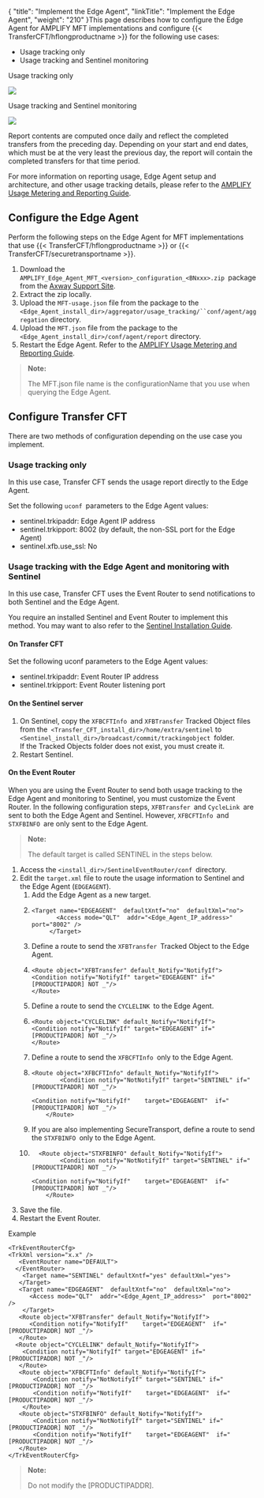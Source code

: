 {
    "title": "Implement the Edge Agent",
    "linkTitle": "Implement the Edge Agent",
    "weight": "210"
}This page describes how to configure the Edge Agent for AMPLIFY MFT implementations and configure {{< TransferCFT/hflongproductname  >}} for the following  use cases:

-   Usage tracking only
-   Usage tracking and Sentinel monitoring

Usage tracking only

<img src="/Images/TransferCFT/edge_direct.png" class="maxWidth" />

Usage tracking and Sentinel monitoring

<img src="/Images/TransferCFT/edge_indirect.png" class="maxWidth" />

Report contents are computed  once daily  and reflect the completed transfers from the preceding day. Depending on your start and end dates, which must be at the very least the previous day, the report will contain the completed transfers for that time period.

For more information on reporting usage, Edge Agent setup and architecture, and other usage tracking details, please refer to the [AMPLIFY Usage Metering and Reporting Guide](https://docs.axway.com/bundle/subusage_en).

## Configure the Edge Agent

Perform the following steps on the Edge Agent for MFT implementations that use {{< TransferCFT/hflongproductname  >}} or {{< TransferCFT/securetransportname  >}}.

1.  Download the `AMPLIFY_Edge_Agent_MFT_<version>_configuration_<BNxxx>.zip `package from the [Axway Support Site](https://support.axway.com/).
2.  Extract the zip locally.
3.  Upload the `MFT-usage.json` file from the package to the `<Edge_Agent_install_dir>/aggregator/usage_tracking/``conf/agent/aggregation` directory.
4.  Upload the `MFT.json` file from the package to the `<Edge_Agent_install_dir>/conf/agent/report` directory.
5.  Restart the Edge Agent. Refer to the [AMPLIFY Usage Metering and Reporting Guide](https://docs.axway.com/bundle/subusage_en).

> **Note:**
>
> The MFT.json file name is the configurationName that you use when querying the Edge Agent.

## Configure Transfer CFT

There are two methods of configuration depending on the use case you implement.

### Usage tracking only

In this use case, Transfer CFT sends the usage report directly to the Edge Agent.

Set the following `uconf `parameters to the Edge Agent values:

-   sentinel.trkipaddr: Edge Agent IP address
-   sentinel.trkipport: 8002 (by default, the non-SSL port for the Edge Agent)
-   sentinel.xfb.use\_ssl: No

### Usage tracking with the Edge Agent and monitoring with Sentinel

In this use case, Transfer CFT uses the Event Router to send notifications to both Sentinel and the Edge Agent.

You require an installed Sentinel and Event Router to implement this method. You may want to also refer to the [Sentinel Installation Guide](https://docs.axway.com/bundle/Sentinel_420_InstallationGuide_allOS_en_HTML5/page/Content/AxwayStartPage.htm).

#### On Transfer CFT 

Set the following uconf parameters to the Edge Agent values:

-   sentinel.trkipaddr: Event Router IP address
-   sentinel.trkipport: Event Router listening port

#### On the Sentinel server

1.  On Sentinel,  copy the `XFBCFTInfo `and `XFBTransfer` Tracked Object files from the` <Transfer_CFT_install_dir>/home/extra/sentinel` to `<Sentinel_install_dir>/broadcast/commit/trackingobject `folder.  
    If the Tracked Objects folder does not exist, you must create it.
2.  Restart Sentinel.

#### On the Event Router

When you are using the Event Router to send both usage tracking to the Edge Agent and  monitoring to Sentinel, you must customize the Event Router. In the following configuration steps, `XFBTransfer `and `CycleLink `are sent to both the Edge Agent and Sentinel. However, `XFBCFTInfo `and `STXFBINFO `are only sent to the Edge Agent.

> **Note:**
>
> The default target  is called SENTINEL in the steps below.

1.  Access the `<install_dir>/SentinelEventRouter/conf `directory.
2.  Edit the `target.xml` file to route the usage information to Sentinel and the Edge Agent (`EDGEAGENT`).
    1.  Add the Edge Agent as a new target.
    2.  ```
        <Target name="EDGEAGENT"  defaultXntf="no"  defaultXml="no">
               <Access mode="QLT"  addr="<Edge_Agent_IP_address>"  port="8002" />
             </Target>
        ```
    3.  Define a route  to send the `XFBTransfer `Tracked Object to the Edge Agent.
    4.  ```
        <Route object="XFBTransfer" default_Notify="NotifyIf">
        <Condition notify="NotifyIf" target="EDGEAGENT" if="
        [PRODUCTIPADDR] NOT _"/>
        </Route>
        ```
    5.  Define a route to send the `CYCLELINK `to the Edge Agent.
    6.  ```
        <Route object="CYCLELINK" default_Notify="NotifyIf">
        <Condition notify="NotifyIf" target="EDGEAGENT" if=" [PRODUCTIPADDR] NOT _"/>
        </Route>
        ```
    7.  Define a route to send the `XFBCFTInfo `only to the Edge Agent.
    8.  ```
        <Route object="XFBCFTInfo" default_Notify="NotifyIf">
                <Condition notify="NotNotifyIf" target="SENTINEL" if="[PRODUCTIPADDR] NOT _"/>
              
        <Condition notify="NotifyIf"    target="EDGEAGENT"  if="[PRODUCTIPADDR] NOT _"/>
            </Route>
        ```
    9.  If you are also implementing SecureTransport, define a route to send the `STXFBINFO `only  to the Edge Agent.
    10. ```
          <Route object="STXFBINFO" default_Notify="NotifyIf">
                <Condition notify="NotNotifyIf" target="SENTINEL" if="[PRODUCTIPADDR] NOT _"/>
              
        <Condition notify="NotifyIf"    target="EDGEAGENT"  if="[PRODUCTIPADDR] NOT _"/>
            </Route>
        ```
3.  Save the file.
4.  Restart the Event Router.

Example

```
<TrkEventRouterCfg>
<TrkXml version="x.x" />
   <EventRouter name="DEFAULT">
  </EventRouter>
    <Target name="SENTINEL" defaultXntf="yes" defaultXml="yes">
   </Target>
   <Target name="EDGEAGENT"  defaultXntf="no"  defaultXml="no">
      <Access mode="QLT"  addr="<Edge_Agent_IP_address>"  port="8002" />
    </Target>
   <Route object="XFBTransfer" default_Notify="NotifyIf">  
      <Condition notify="NotifyIf"    target="EDGEAGENT"  if="[PRODUCTIPADDR] NOT _"/>
   </Route>
  <Route object="CYCLELINK" default_Notify="NotifyIf">
    <Condition notify="NotifyIf" target="EDGEAGENT" if="[PRODUCTIPADDR] NOT _"/>
   </Route>
   <Route object="XFBCFTInfo" default_Notify="NotifyIf">
       <Condition notify="NotNotifyIf" target="SENTINEL" if="[PRODUCTIPADDR] NOT _"/>
       <Condition notify="NotifyIf"    target="EDGEAGENT"  if="[PRODUCTIPADDR] NOT _"/>
    </Route>
   <Route object="STXFBINFO" default_Notify="NotifyIf">
       <Condition notify="NotNotifyIf" target="SENTINEL" if="[PRODUCTIPADDR] NOT _"/>
       <Condition notify="NotifyIf"    target="EDGEAGENT"  if="[PRODUCTIPADDR] NOT _"/>
   </Route>
</TrkEventRouterCfg>
```

> **Note:**
>
> Do not modify the \[PRODUCTIPADDR\].
